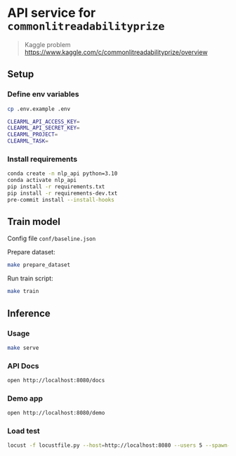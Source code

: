 # API service for `commonlitreadabilityprize`
>
> Kaggle problem <https://www.kaggle.com/c/commonlitreadabilityprize/overview>

## Setup

### Define env variables

```bash
cp .env.example .env
```

```bash
CLEARML_API_ACCESS_KEY=
CLEARML_API_SECRET_KEY=
CLEARML_PROJECT=
CLEARML_TASK=
```

### Install requirements

```bash
conda create -n nlp_api python=3.10
conda activate nlp_api
pip install -r requirements.txt
pip install -r requirements-dev.txt
pre-commit install --install-hooks
```

## Train model

Config file `conf/baseline.json`

Prepare dataset:

```bash
make prepare_dataset
```

Run train script:

```bash
make train
```

## Inference

### Usage

```bash
make serve
```

### API Docs

```bash
open http://localhost:8080/docs
```

### Demo app

```bash
open http://localhost:8080/demo
```

### Load test

```bash
locust -f locustfile.py --host=http://localhost:8080 --users 5 --spawn-rate 10 --autostart --run-time 300s
```
